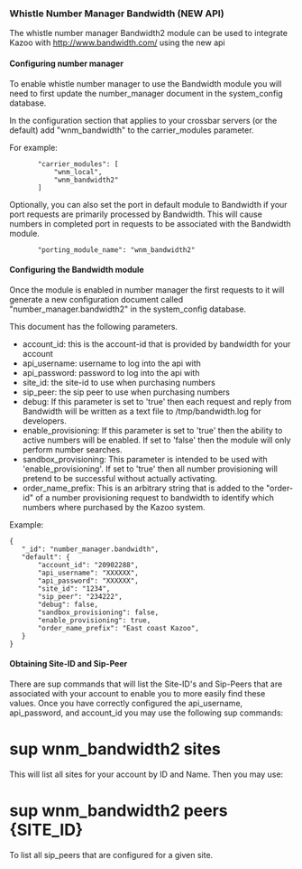 ### Whistle Number Manager Bandwidth (NEW API)

The whistle number manager Bandwidth2 module can be used to integrate Kazoo with http://www.bandwidth.com/ using the new api

#### Configuring number manager

To enable whistle number manager to use the Bandwidth module you will need to first update the number_manager document in the system_config database.

In the configuration section that applies to your crossbar servers (or the default) add "wnm_bandwidth" to the carrier_modules parameter.

For example:
```
       "carrier_modules": [
           "wnm_local",
           "wnm_bandwidth2"
       ]
```

Optionally, you can also set the port in default module to Bandwidth if your port requests are primarily processed by Bandwidth.  This will cause numbers in completed port in requests to be associated with the Bandwidth module.
```
       "porting_module_name": "wnm_bandwidth2"
```

#### Configuring the Bandwidth module

Once the module is enabled in number manager the first requests to it will generate a new configuration document called "number_manager.bandwidth2" in the system_config database.

This document has the following parameters.

* account_id: this is the account-id that is provided by bandwidth for your account
* api_username: username to log into the api with
* api_password: password to log into the api with
* site_id: the site-id to use when purchasing numbers
* sip_peer: the sip peer to use when purchasing numbers
* debug: If this parameter is set to 'true' then each request and reply from Bandwidth will be written as a text file to /tmp/bandwidth.log for developers.
* enable_provisioning: If this parameter is set to 'true' then the ability to active numbers will be enabled.  If set to 'false' then the module will only perform number searches.
* sandbox_provisioning: This parameter is intended to be used with 'enable_provisioning'.  If set to 'true' then all number provisioning will pretend to be successful without actually activating.
* order_name_prefix: This is an arbitrary string that is added to the "order-id" of a number provisioning request to bandwidth to identify which numbers where purchased by the Kazoo system.

Example:
```
{
   "_id": "number_manager.bandwidth",
   "default": {
       "account_id": "20902288",
       "api_username": "XXXXXX",
       "api_password": "XXXXXX",
       "site_id": "1234",
       "sip_peer": "234222",
       "debug": false,
       "sandbox_provisioning": false,
       "enable_provisioning": true,
       "order_name_prefix": "East coast Kazoo",
   }
}

```

#### Obtaining Site-ID and Sip-Peer

There are sup commands that will list the Site-ID's and Sip-Peers that are associated with your account to enable you to more easily find these values.  Once you have correctly configured the api_username, api_password, and account_id you may use the following sup commands:

# sup wnm_bandwidth2 sites

This will list all sites for your account by ID and Name. Then you may use:

# sup wnm_bandwidth2 peers {SITE_ID}

To list all sip_peers that are configured for a given site.

